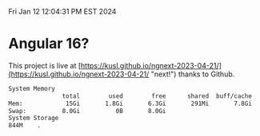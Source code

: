 Fri Jan 12 12:04:31 PM EST 2024

# Angular 16?


This project is live at [https://kusl.github.io/ngnext-2023-04-21/](https://kusl.github.io/ngnext-2023-04-21/ "next!") thanks to Github.

```bash
System Memory
               total        used        free      shared  buff/cache   available
Mem:            15Gi       1.8Gi       6.3Gi       291Mi       7.8Gi        13Gi
Swap:          8.0Gi          0B       8.0Gi
System Storage
844M	.
```
```bash
